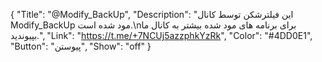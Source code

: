 {
"Title": "@Modify_BackUp",
"Description": "این فیلترشکن توسط کانال Modify_BackUp مود شده است.\nبرای برنامه های مود شده بیشتر به کانال ما بپیوندید.",
"Link": "https://t.me/+7NCUj5azzphkYzRk",
"Color": "#4DD0E1",
"Button": "پیوستن",
"Show": "off"
}
